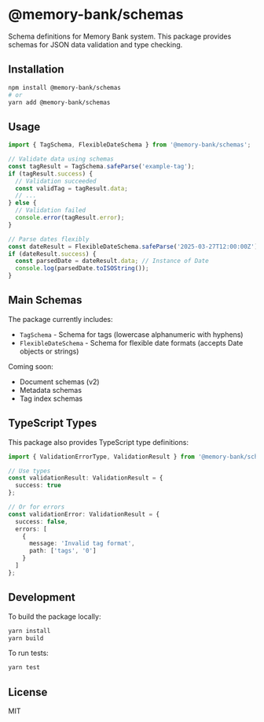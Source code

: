 # @memory-bank/schemas

Schema definitions for Memory Bank system. This package provides schemas for JSON data validation and type checking.

## Installation

```bash
npm install @memory-bank/schemas
# or
yarn add @memory-bank/schemas
```

## Usage

```typescript
import { TagSchema, FlexibleDateSchema } from '@memory-bank/schemas';

// Validate data using schemas
const tagResult = TagSchema.safeParse('example-tag');
if (tagResult.success) {
  // Validation succeeded
  const validTag = tagResult.data;
  // ...
} else {
  // Validation failed
  console.error(tagResult.error);
}

// Parse dates flexibly
const dateResult = FlexibleDateSchema.safeParse('2025-03-27T12:00:00Z');
if (dateResult.success) {
  const parsedDate = dateResult.data; // Instance of Date
  console.log(parsedDate.toISOString());
}
```

## Main Schemas

The package currently includes:

- `TagSchema` - Schema for tags (lowercase alphanumeric with hyphens)
- `FlexibleDateSchema` - Schema for flexible date formats (accepts Date objects or strings)

Coming soon:
- Document schemas (v2)
- Metadata schemas
- Tag index schemas

## TypeScript Types

This package also provides TypeScript type definitions:

```typescript
import { ValidationErrorType, ValidationResult } from '@memory-bank/schemas';

// Use types
const validationResult: ValidationResult = {
  success: true
};

// Or for errors
const validationError: ValidationResult = {
  success: false,
  errors: [
    { 
      message: 'Invalid tag format',
      path: ['tags', '0']
    }
  ]
};
```

## Development

To build the package locally:

```bash
yarn install
yarn build
```

To run tests:

```bash
yarn test
```

## License

MIT
